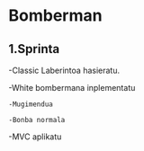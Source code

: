 # Bomberman
## 1.Sprinta
-Classic Laberintoa hasieratu.

-White bombermana inplementatu

    -Mugimendua
  
    -Bonba normala
  
-MVC aplikatu
